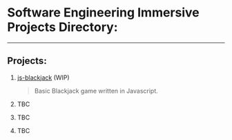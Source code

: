 # Software Engineering Immersive Projects Directory:

---

## Projects:

1. [js-blackjack](https://kr222.github.io/sei-projects/js-blackjack) (WIP)

   > Basic Blackjack game written in Javascript.

2. TBC

3. TBC

4. TBC

